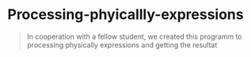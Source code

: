 # Processing-phyicallly-expressions

> In cooperation with a fellow student, we created this programm to processing physically expressions and getting the resultat
